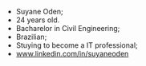 - Suyane Oden;
- 24 years old. 
- Bacharelor in Civil Engineering;
- Brazilian;
- Stuying to become a IT professional;
- www.linkedin.com/in/suyaneoden
